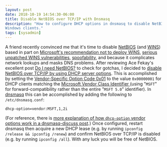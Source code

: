 ```yaml
---
layout: post
date: 2018-10-19 14:54:30-06:00
title: Disable NetBIOS over TCP/IP with Dnsmasq
description: "How to configure DHCP options in dnsmasq to disable NetBIOS on
Windows clients."
tags: [sysadmin]
---
```


A friend recently convinced me that it's time to disable
[NetBIOS](https://en.wikipedia.org/wiki/NetBIOS) (and
[WINS](https://en.wikipedia.org/wiki/Windows_Internet_Name_Service)) based in
part on [Microsoft's recommendation not to deploy
WINS](https://docs.microsoft.com/en-us/windows-server/networking/technologies/wins/wins-top),
[serious unpatched WINS
vulnerabilities](https://www.fortinet.com/blog/threat-research/wins-server-remote-memory-corruption-vulnerability-in-microsoft-windows-server.html),
[spoofability](https://isc.sans.edu/forums/diary/Is+it+time+to+get+rid+of+NetBIOS/12454/),
and because it complicates network lookups and masks DNS problems.  After
reviewing Ace Fekay's excellent post [Do I need
NetBIOS?](https://blogs.msmvps.com/acefekay/2013/03/02/do-i-need-netbios/) to
check for gotchas, I decided to [disable NetBIOS over TCP/IP by using DHCP
server options](https://support.microsoft.com/kb/313314).  This is
accomplished by setting the [Vendor-Specific Option Code
0x01](https://msdn.microsoft.com/en-us/library/cc227276.aspx) to the value
`0x00000001` for DHCP clients matching the [Microsoft Vendor Class Identifier
](https://msdn.microsoft.com/en-us/library/cc227279.aspx) (using "`MSFT`" for
forward-compatibility rather than the entire "`MSFT 5.0`" identifier).  In
[dnsmasq](http://www.thekelleys.org.uk/dnsmasq/doc.html) this can be
accomplished by adding the following to `/etc/dnsmasq.conf`:

    dhcp-option=vendor:MSFT,1,2i

(For reference, there is [more explanation of how `dhcp-option` vendor options
work in a dnsmasq-discuss
post](http://lists.thekelleys.org.uk/pipermail/dnsmasq-discuss/2008q4/002693.html).)
Once configured, restart dnsmasq then acquire a new DHCP lease (e.g. by
running `ipconfig /release && ipconfig /renew`) and confirm NetBIOS over
TCP/IP is disabled (e.g. by running `ipconfig /all`).  With any luck you will
be free of NetBIOS.
